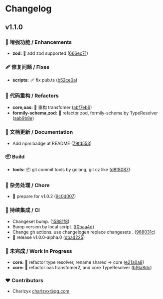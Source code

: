 # Changelog


## v1.1.0


### 🚀 增强功能 / Enhancements

- **zod:** 🚀 add zod supported ([666ec71](https://github.com/charlzyx/typeto/commit/666ec71))

### 🩹 修复问题 / Fixes

- **scripts:** 🩹 fix pub.ts ([b52ce0a](https://github.com/charlzyx/typeto/commit/b52ce0a))

### 💅 代码重构 / Refactors

- **core,oas:** 💅 重构 transfomer ([abf7eb6](https://github.com/charlzyx/typeto/commit/abf7eb6))
- **formily-schema,zod:** 💅 refactor zod, formily-schema by TypeResolver ([aab9b8e](https://github.com/charlzyx/typeto/commit/aab9b8e))

### 📖 文档更新 / Documentation

- Add npm badge at README ([79fd553](https://github.com/charlzyx/typeto/commit/79fd553))

### 📦 Build

- **tools:** 📦 git commit tools by golang, git cz like ([d8f8087](https://github.com/charlzyx/typeto/commit/d8f8087))

### 🏡 杂务处理 / Chore

- 🤖 prepare for v1.0.2 ([9c0d007](https://github.com/charlzyx/typeto/commit/9c0d007))

### 🤖 持续集成 / CI

- Changeset bump. ([15881f8](https://github.com/charlzyx/typeto/commit/15881f8))
- Bump version by local script. ([f0baa4d](https://github.com/charlzyx/typeto/commit/f0baa4d))
- Change gh actions.  use changelogen replace changesets . ([968031c](https://github.com/charlzyx/typeto/commit/968031c))
- 🤖 release v1.0.0-alpha.0 ([dbad225](https://github.com/charlzyx/typeto/commit/dbad225))

### 🚧 未完成 / Work in Progress

- **core:** 🚧 refactor type resolver, rename shared -> core ([e21a0a8](https://github.com/charlzyx/typeto/commit/e21a0a8))
- **core:** 🚧 refactor oas transfomer2, and core TypeResolver ([bf6a8dc](https://github.com/charlzyx/typeto/commit/bf6a8dc))

### ❤️ Contributors

- Charlzyx <charlzyx@qq.com>

